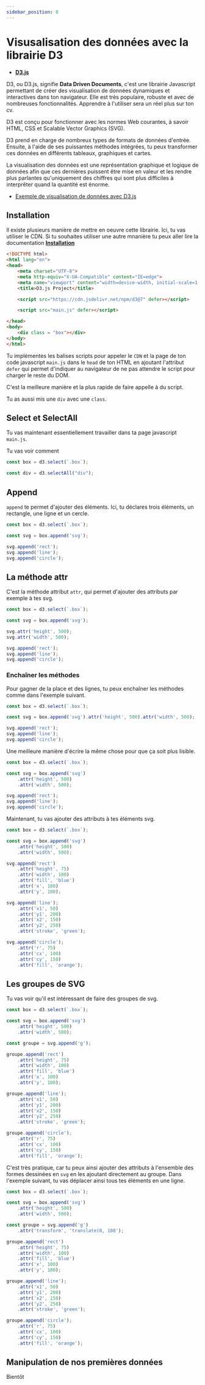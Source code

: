 ```yaml
---
sidebar_position: 8
---
```


# Visusalisation des données avec la librairie D3

* [**D3.js**](https://d3js.org)

D3, ou D3.js, signifie **Data Driven Documents**, c'est une librairie Javascript permettant de créer des visualisation de données dynamiques et interactives dans ton navigateur.
Elle est très populaire, robuste et avec de nombreuses fonctionnalités. Apprendre à l'utiliser sera un réel plus sur ton cv.

D3 est conçu pour fonctionner avec les normes Web courantes, à savoir HTML, CSS et Scalable Vector Graphics (SVG).

D3 prend en charge de nombreux types de formats de données d'entrée. Ensuite, à l'aide de ses puissantes méthodes intégrées, tu peux transformer ces données en différents tableaux, graphiques et cartes.

La visualisation des données est une représentation graphique et logique de données afin que ces dernières puissent être mise en valeur et les rendre plus parlantes qu'uniquement des chiffres qui sont plus difficiles à interprêter quand la quantité est énorme.

* [Exemple de visualisation de données avec D3.js](http://www.brandlovescore.com/blackfriday2017/#bf)

## Installation

Il existe plusieurs manière de mettre en oeuvre cette librairie. Ici, tu vas utiliser le CDN. Si tu souhaites utiliser une autre mnanière tu peux aller lire la documentation [**Installation**](https://github.com/d3/d3/blob/main/README.md#installing)

```html {9,11}
<!DOCTYPE html>
<html lang="en">
<head>
    <meta charset="UTF-8">
    <meta http-equiv="X-UA-Compatible" content="IE=edge">
    <meta name="viewport" content="width=device-width, initial-scale=1.0">
    <title>D3.js Project</title>

    <script src="https://cdn.jsdelivr.net/npm/d3@7" defer></script>

    <script src="main.js" defer></script>

</head>
<body>
    <div class = "box"></div>
</body>
</html>
```

Tu implémentes les balises scripts pour appeler le `CDN` et la page de ton code javascript `main.js` dans le `head` de ton HTML en ajoutant l'attribut `defer` qui permet d'indiquer au navigateur de ne pas attendre le script pour charger le reste du DOM.

C'est la meilleure manière et la plus rapide de faire appelle à du script.

Tu as aussi mis une `div` avec une `class`.

## Select et SelectAll

Tu vas maintenant essentiellement travailler dans ta page javascript `main.js`.

Tu vas voir comment 

```js title="ici, tu selectionnes uniquement l'élément ayant la class .box"
const box = d3.select(`.box`);
```

```js title="ici, tu selectionnes tous les éléments div"
const div = d3.selectAll("div");
```

## Append

`append` te permet d'ajouter des éléments. Ici, tu déclares trois éléments, un rectangle, une ligne et un cercle.

```js {5-7}
const box = d3.select(`.box`);

const svg = box.append('svg');

svg.append('rect');
svg.append('line');
svg.append('circle');
```

## La méthode attr

C'est la méthode attribut `attr`, qui permet d'ajouter des attributs par exemple à tes svg.

```js {5-6} title="Tu crées en ajout les attributs height et width ton envinonnement de travail"
const box = d3.select(`.box`);

const svg = box.append('svg');

svg.attr('height', 500);
svg.attr('width', 500);

svg.append('rect');
svg.append('line');
svg.append('circle');
```

### Enchaîner les méthodes

Pour gagner de la place et des lignes, tu peux enchaîner les méthodes comme dans l'exemple suivant.

```js {3}
const box = d3.select(`.box`);

const svg = box.append('svg').attr('height', 500).attr('width', 500);

svg.append('rect');
svg.append('line');
svg.append('circle');
```

Une meilleure manière d'écrire la même chose pour que ça soit plus lisible.

```js {3-5}
const box = d3.select(`.box`);

const svg = box.append('svg')
    .attr('height', 500)
    .attr('width', 500);

svg.append('rect');
svg.append('line');
svg.append('circle');
```

Maintenant, tu vas ajouter des attributs à tes éléments svg.

```js {7-12,14-19,21-25}
const box = d3.select(`.box`);

const svg = box.append('svg')
    .attr('height', 500)
    .attr('width', 500);

svg.append('rect')
    .attr('height', 75)
    .attr('width', 100)
    .attr('fill', 'blue')
    .attr('x', 100)
    .attr('y', 100);

svg.append('line');
    .attr('x1', 50)
    .attr('y1', 200)
    .attr('x2', 150)
    .attr('y2', 250)
    .attr('stroke', 'green');

svg.append('circle');
    .attr('r', 75)
    .attr('cx', 100)
    .attr('cy', 150)
    .attr('fill', 'orange');
```

## Les groupes de SVG

Tu vas voir qu'il est intéressant de faire des groupes de svg.

```js {7,9,16,23}
const box = d3.select(`.box`);

const svg = box.append('svg')
    .attr('height', 500)
    .attr('width', 500);

const groupe = svg.append('g');    

groupe.append('rect')
    .attr('height', 75)
    .attr('width', 100)
    .attr('fill', 'blue')
    .attr('x', 100)
    .attr('y', 100);

groupe.append('line');
    .attr('x1', 50)
    .attr('y1', 200)
    .attr('x2', 150)
    .attr('y2', 250)
    .attr('stroke', 'green');

groupe.append('circle');
    .attr('r', 75)
    .attr('cx', 100)
    .attr('cy', 150)
    .attr('fill', 'orange');
```

C'est très pratique, car tu peux ainsi ajouter des attributs à l'ensemble des formes dessinées en `svg` en les ajoutant directement au groupe.
Dans l'exemple suivant, tu vas déplacer ainsi tous tes éléments en une ligne.

```js {8}
const box = d3.select(`.box`);

const svg = box.append('svg')
    .attr('height', 500)
    .attr('width', 500);

const groupe = svg.append('g')
    .attr('transform', 'translate(0, 100');

groupe.append('rect')
    .attr('height', 75)
    .attr('width', 100)
    .attr('fill', 'blue')
    .attr('x', 100)
    .attr('y', 100);

groupe.append('line');
    .attr('x1', 50)
    .attr('y1', 200)
    .attr('x2', 150)
    .attr('y2', 250)
    .attr('stroke', 'green');

groupe.append('circle');
    .attr('r', 75)
    .attr('cx', 100)
    .attr('cy', 150)
    .attr('fill', 'orange');
```

## Manipulation de nos premières données

Bientôt
